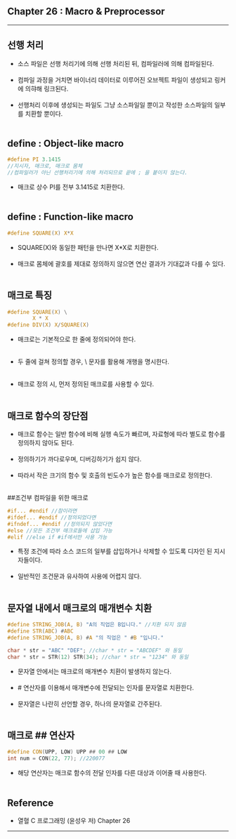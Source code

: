 Chapter 26 : Macro & Preprocessor
---------------------------------

---

선행 처리
---------

-	소스 파일은 선행 처리기에 의해 선행 처리된 뒤, 컴파일러에 의해 컴파일된다.<br><br>
-	컴파일 과정을 거치면 바이너리 데이터로 이루어진 오브젝트 파일이 생성되고 링커에 의햐해 링크된다.<br><br>
-	선행처리 이후에 생성되는 파일도 그냥 소스파일일 뿐이고 작성한 소스파일의 일부를 치환할 뿐이다.<br><br>

define : Object-like macro
--------------------------

```c
#define PI 3.1415
//지시자, 매크로, 매크로 몸체
//컴파일러가 아닌 선행처리기에 의해 처리되므로 끝에 ; 을 붙이지 않는다.
```

-	매크로 상수 PI를 전부 3.1415로 치환한다.<br><br>

define : Function-like macro
----------------------------

```c
#define SQUARE(X) X*X
```

-	SQUARE(X)와 동일한 패턴을 만나면 X*X로 치환한다.<br><br>
-	매크로 몸체에 괄호를 제대로 정의하지 않으면 연산 결과가 기대값과 다를 수 있다.<br><br>

매크로 특징
-----------

```c
#define SQUARE(X) \
        X * X
#define DIV(X) X/SQUARE(X)
```

-	매크로는 기본적으로 한 줄에 정의되어야 한다.<br><br>

-	두 줄에 걸쳐 정의할 경우, \ 문자를 활용해 개행을 명시한다.<br><br>

-	매크로 정의 시, 먼저 정의된 매크로를 사용할 수 있다.<br><br>

매크로 함수의 장단점
--------------------

-	매크로 함수는 일반 함수에 비해 실행 속도가 빠르며, 자료형에 따라 별도로 함수를 정의하지 않아도 된다.<br><br>
-	정의하기가 까다로우며, 디버깅하기가 쉽지 않다.<br><br>
-	따라서 작은 크기의 함수 및 호출의 빈도수가 높은 함수를 매크로로 정의한다.<br><br>

##조건부 컴파일을 위한 매크로

```c
#if... #endif //참이라면
#ifdef... #endif //정의되었다면
#ifndef... #endif //정의되지 않았다면
#else //모든 조건부 매크로들에 삽입 가능
#elif //else if #if에서만 사용 가능
```

-	특정 조건에 따라 소스 코드의 일부를 삽입하거나 삭제할 수 있도록 디자인 된 지시자들이다.<br><br>
-	일반적인 조건문과 유사하여 사용에 어렵지 않다.<br><br>

문자열 내에서 매크로의 매개변수 치환
------------------------------------

```c
#define STRING_JOB(A, B) "A의 직업은 B입니다." //치환 되지 않음
#define STR(ABC) #ABC
#define STRING_JOB(A, B) #A "의 직업은 " #B "입니다."

char * str = "ABC" "DEF"; //char * str = "ABCDEF" 와 동일
char * str = STR(12) STR(34); //char * str = "1234" 와 동일
```

-	문자열 안에서는 매크로의 매개변수 치환이 발생하지 않는다.<br><br>
-	\# 연산자를 이용해서 매개변수에 전달되는 인자를 문자열로 치환한다.<br><br>
-	문자열은 나란히 선언할 경우, 하나의 문자열로 간주된다.<br><br>

매크로 \#\# 연산자
------------------

```c
#define CON(UPP, LOW) UPP ## 00 ## LOW
int num = CON(22, 77); //220077
```

-	해당 연산자는 매크로 함수의 전달 인자를 다른 대상과 이어줄 때 사용한다.<br><br>

Reference
---------

-	열혈 C 프로그래밍 (윤성우 저) Chapter 26

---
